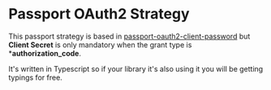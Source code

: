 # Passport OAuth2 Strategy

This passport strategy is based in [passport-oauth2-client-password](https://github.com/jaredhanson/passport-oauth2-client-password) but **Client Secret** is only mandatory when the grant type is ***authorization_code**.

It's written in Typescript so if your library it's also using it you will be getting typings for free.